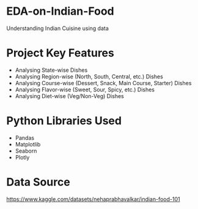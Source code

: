 # EDA-on-Indian-Food

Understanding Indian Cuisine using data

# Project Key Features

- Analysing State-wise Dishes
- Analysing Region-wise (North, South, Central, etc.) Dishes
- Analysing Course-wise (Dessert, Snack, Main Course, Starter) Dishes
- Analysing Flavor-wise (Sweet, Sour, Spicy, etc.) Dishes
- Analysing Diet-wise (Veg/Non-Veg) Dishes

# Python Libraries Used

- Pandas
- Matplotlib
- Seaborn
- Plotly

# Data Source

https://www.kaggle.com/datasets/nehaprabhavalkar/indian-food-101

